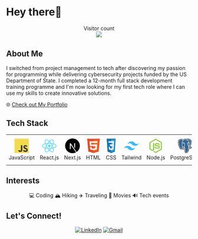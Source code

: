 # Hey there👋

<p align="center"> 
  Visitor count<br>
  <img src="https://profile-counter.glitch.me/nataliiazab/count.svg" />
</p>

## About Me

I switched from project management to tech after discovering my passion for programming while delivering cybersecurity projects funded by the US Department of State. I completed a 12-month full stack development training programme and I'm now looking for my first tech role where I can use my skills to create innovative solutions.

🌐 [Check out My Portfolio](https://nataliiazab-portfolio.netlify.app)

## Tech Stack

<table align="center">
  <tr>
    <td align="center">
      <img src="https://raw.githubusercontent.com/devicons/devicon/master/icons/javascript/javascript-original.svg" alt="JavaScript" title="JavaScript" height="40" /><br />
      JavaScript
    </td>
    <td align="center">
      <img src="https://raw.githubusercontent.com/devicons/devicon/master/icons/react/react-original.svg" alt="React.js" title="React.js" height="40" /><br />
      React.js
    </td>
    <td align="center">
      <img src="https://raw.githubusercontent.com/devicons/devicon/master/icons/nextjs/nextjs-original.svg" title="Next.js" height="40" /><br />
      Next.js
    </td>
    <td align="center">
      <img src="https://raw.githubusercontent.com/devicons/devicon/master/icons/html5/html5-original.svg" alt="HTML" title="HTML" height="40" /><br />
      HTML
    </td>
    <td align="center">
      <img src="https://raw.githubusercontent.com/devicons/devicon/master/icons/css3/css3-original.svg" alt="CSS" title="CSS" height="40" /><br />
      CSS
    </td>
    <td align="center">
      <img src="https://raw.githubusercontent.com/devicons/devicon/master/icons/tailwindcss/tailwindcss-plain.svg" alt="Tailwind" title="Tailwind" height="40" /><br />
      Tailwind
    </td>
    <td align="center">
      <img src="https://raw.githubusercontent.com/devicons/devicon/master/icons/nodejs/nodejs-original.svg" alt="Node.js" title="Node.js" height="40" /><br />
      Node.js
    </td>
    <td align="center">
      <img src="https://raw.githubusercontent.com/devicons/devicon/master/icons/postgresql/postgresql-original.svg" title="PostgreSQL" height="40" /><br />
      PostgreSQL
    </td>
    <td align="center">
      <img src="https://raw.githubusercontent.com/devicons/devicon/master/icons/visualstudio/visualstudio-plain.svg" alt="Visual Studio Code" title="Visual Studio Code" height="40" /><br />
      VS Code
    </td>
  </tr>
</table>





## Interests
<div align="center">
💻 Coding
🏔️ Hiking
✈️ Traveling
🎥 Movies
🔊 Tech events
</div>

## Let's Connect!
<div align="center">

[![LinkedIn][linkedin-shield]][linkedin-url]
[![Gmail][gmail-shield]][gmail-url]

[gmail-shield]: https://img.shields.io/badge/-Gmail-red.svg?style=for-the-badge&logo=gmail&logoColor=white
[gmail-url]: mailto:nataliia.zab@gmail.com

[linkedin-shield]: https://img.shields.io/badge/-LinkedIn-green.svg?style=for-the-badge&logo=linkedin&colorB=blue
[linkedin-url]: https://www.linkedin.com/in/nataliia-zablotska/
</div>

